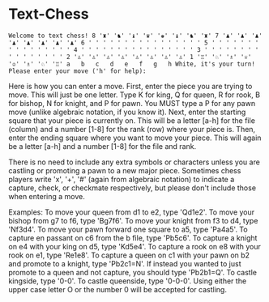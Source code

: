# Text-Chess

`Welcome to text chess!
8 '♜' '♞' '♝' '♛' '♚' '♝' '♞' '♜'
7 '♟' '♟' '♟' '♟' '♟' '♟' '♟' '♟'
6 ' ' ' ' ' ' ' ' ' ' ' ' ' ' ' '
5 ' ' ' ' ' ' ' ' ' ' ' ' ' ' ' '
4 ' ' ' ' ' ' ' ' ' ' ' ' ' ' ' '
3 ' ' ' ' ' ' ' ' ' ' ' ' ' ' ' '
2 '♙' '♙' '♙' '♙' '♙' '♙' '♙' '♙'
1 '♖' '♘' '♗' '♕' '♔' '♗' '♘' '♖'
   a   b   c   d   e   f   g   h
White, it's your turn! Please enter your move ('h' for help):`

Here is how you can enter a move. 
First, enter the piece you are trying to move. 
This will just be one letter. 
Type K for king, Q for queen, R for rook, B for bishop, N for knight, and P for pawn. 
You MUST type a P for any pawn move (unlike algebraic notation, if you know it).
Next, enter the starting square that your piece is currently on. 
This will be a letter [a-h] for the file (column) 
and a number [1-8] for the rank (row) where your piece is. 
Then, enter the ending square where you want to move your piece. 
This will again be a letter [a-h] and a number [1-8] for the file and rank.

There is no need to include any extra symbols or characters 
unless you are castling or promoting a pawn to a new major piece. 
Sometimes chess players write 'x', '+', '#' (again from algebraic notation)
to indicate a capture, check, or checkmate respectively, 
but please don't include those when entering a move.

Examples:
To move your queen from d1 to e2, type 'Qd1e2'.
To move your bishop from g7 to f6, type 'Bg7f6'.
To move your knight from f3 to d4, type 'Nf3d4'.
To move your pawn forward one square to a5, type 'Pa4a5'.
To capture en passant on c6 from the b file, type 'Pb5c6'.
To capture a knight on e4 with your king on d5, type 'Kd5e4'.
To capture a rook on e8 with your rook on e1, type 'Re1e8'.
To capture a queen on c1 with your pawn on b2 and promote to a knight, type 'Pb2c1=N'. 
If instead you wanted to just promote to a queen and not capture, you should type 'Pb2b1=Q'.
To castle kingside, type '0-0'. To castle queenside, type '0-0-0'.
Using either the upper case letter O or the number 0 will be accepted for castling.
